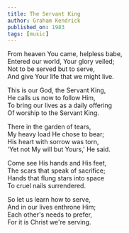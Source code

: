 ```yaml
---
title: The Servant King
author: Graham Kendrick
published_on: 1983
tags: [music]
---
```


From heaven You came, helpless babe,   
Entered our world, Your glory veiled;   
Not to be served but to serve,   
And give Your life that we might live.   

This is our God, the Servant King,   
He calls us now to follow Him,   
To bring our lives as a daily offering   
Of worship to the Servant King.   

There in the garden of tears,   
My heavy load He chose to bear;   
His heart with sorrow was torn,   
'Yet not My will but Yours,' He said.   

Come see His hands and His feet,   
The scars that speak of sacrifice;   
Hands that flung stars into space   
To cruel nails surrendered.   

So let us learn how to serve,   
And in our lives enthrone Him;   
Each other's needs to prefer,   
For it is Christ we're serving.   